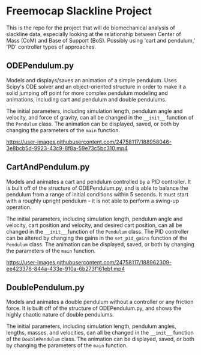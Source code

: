 # Freemocap Slackline Project

This is the repo for the project that will do biomechanical analysis of slackline data, especially looking at the relationship between Center of Mass (CoM) and Base of Support (BoS). Possibly using 'cart and pendulum,' 'PD' controller types of approaches.

## ODEPendulum.py 

Models and displays/saves an animation of a simple pendulum. Uses Scipy's ODE solver and an object-oriented structure in order to make it a solid jumping off point for more complex pendulum modeling and animations, including cart and pendulum and double pendulums.

The initial parameters, including simulation length, pendulum angle and velocity, and force of gravity, can all be changed in the ```__init__``` function of the ```Pendulum``` class. The animation can be displayed, saved, or both by changing the parameters of the ```main``` function.

https://user-images.githubusercontent.com/24758117/188958046-3e8bcb5d-9923-43c9-8f8a-59e73c5bc310.mp4

## CartAndPendulum.py

Models and animates a cart and pendulum controlled by a PID controller. It is built off of the structure of ODEPendulum.py, and is able to balance the pendulum from a range of initial conditions within 5 seconds. It must start with a roughly upright pendulum - it is not able to perform a swing-up operation.

The initial parameters, including simulation length, pendulum angle and velocity, cart position and velocity, and desired cart position, can all be changed in the ```__init__``` function of the ```Pendulum``` class. The PID controller can be altered by changing the gains in the ```set_pid_gains``` function of the ```Pendulum``` class. The animation can be displayed, saved, or both by changing the parameters of the ```main``` function.

https://user-images.githubusercontent.com/24758117/188962309-ee423378-844a-433e-910a-6b273f161ebf.mp4

## DoublePendulum.py

Models and animates a double pendulum without a controller or any friction force. It is built off of the structure of ODEPendulum.py, and shows the highly chaotic nature of double pendulums.

The initial parameters, including simulation length, pendulum angles, lengths, masses, and velocities, can all be changed in the ```__init__``` function of the ```DoublePendulum``` class. The animation can be displayed, saved, or both by changing the parameters of the ```main``` function.


